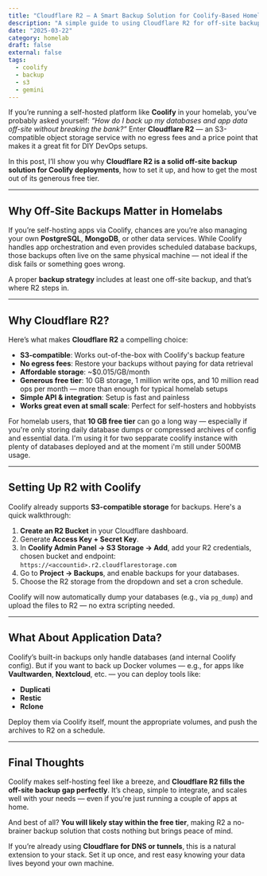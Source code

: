 ```yaml
---
title: "Cloudflare R2 – A Smart Backup Solution for Coolify-Based Homelab Setups"
description: "A simple guide to using Cloudflare R2 for off-site backups in Coolify homelab setups. The generous free tier makes it an ideal choice for hobbyists, providing ample storage and operations for typical homelab needs"
date: "2025-03-22"
category: homelab
draft: false
external: false
tags:
  - coolify
  - backup
  - s3
  - gemini
---
```


If you’re running a self-hosted platform like **Coolify** in your homelab, you’ve probably asked yourself: *“How do I back up my databases and app data off-site without breaking the bank?”* Enter **Cloudflare R2** — an S3-compatible object storage service with no egress fees and a price point that makes it a great fit for DIY DevOps setups.

In this post, I’ll show you why **Cloudflare R2 is a solid off-site backup solution for Coolify deployments**, how to set it up, and how to get the most out of its generous free tier.

---

## Why Off-Site Backups Matter in Homelabs

If you’re self-hosting apps via Coolify, chances are you’re also managing your own **PostgreSQL**, **MongoDB**, or other data services. While Coolify handles app orchestration and even provides scheduled database backups, those backups often live on the same physical machine — not ideal if the disk fails or something goes wrong.

A proper **backup strategy** includes at least one off-site backup, and that’s where R2 steps in.

---

## Why Cloudflare R2?

Here’s what makes **Cloudflare R2** a compelling choice:

- **S3-compatible**: Works out-of-the-box with Coolify's backup feature  
- **No egress fees**: Restore your backups without paying for data retrieval  
- **Affordable storage**: ~$0.015/GB/month  
- **Generous free tier**: 10 GB storage, 1 million write ops, and 10 million read ops per month — more than enough for typical homelab setups  
- **Simple API & integration**: Setup is fast and painless  
- **Works great even at small scale**: Perfect for self-hosters and hobbyists

For homelab users, that **10 GB free tier** can go a long way — especially if you're only storing daily database dumps or compressed archives of config and essential data. I'm using it for two sepparate coolify instance with plenty of databases deployed and at the moment i'm still under 500MB usage.

---

## Setting Up R2 with Coolify

Coolify already supports **S3-compatible storage** for backups. Here's a quick walkthrough:

1. **Create an R2 Bucket** in your Cloudflare dashboard.
2. Generate **Access Key + Secret Key**.
3. In **Coolify Admin Panel -> S3 Storage -> Add**, add your R2 credentials, chosen bucket and endpoint:  
   `https://<accountid>.r2.cloudflarestorage.com`
4. Go to **Project → Backups**, and enable backups for your databases.
5. Choose the R2 storage from the dropdown and set a cron schedule.

Coolify will now automatically dump your databases (e.g., via `pg_dump`) and upload the files to R2 — no extra scripting needed.

---

## What About Application Data?

Coolify’s built-in backups only handle databases (and internal Coolify config). But if you want to back up Docker volumes — e.g., for apps like **Vaultwarden**, **Nextcloud**, etc. — you can deploy tools like:

- **Duplicati**
- **Restic**
- **Rclone**

Deploy them via Coolify itself, mount the appropriate volumes, and push the archives to R2 on a schedule.

---

## Final Thoughts

Coolify makes self-hosting feel like a breeze, and **Cloudflare R2 fills the off-site backup gap perfectly**. It’s cheap, simple to integrate, and scales well with your needs — even if you're just running a couple of apps at home.

And best of all? **You will likely stay within the free tier**, making R2 a no-brainer backup solution that costs nothing but brings peace of mind.

If you’re already using **Cloudflare for DNS or tunnels**, this is a natural extension to your stack. Set it up once, and rest easy knowing your data lives beyond your own machine.